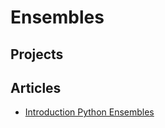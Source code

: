 # Ensembles #

## Projects ##

## Articles ##
 - [Introduction Python Ensembles](https://www.kdnuggets.com/2018/02/introduction-python-ensembles.html)
